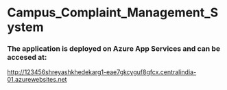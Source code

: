 # Campus_Complaint_Management_System

### The application is deployed on Azure App Services and can be accesed at:
http://123456shreyashkhedekarg1-eae7gkcyguf8gfcx.centralindia-01.azurewebsites.net
